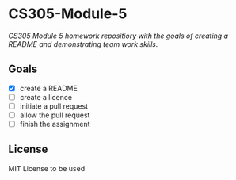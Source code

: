 # CS305-Module-5
*CS305 Module 5 homework repositiory with the goals of creating a README and demonstrating team work skills.*

## Goals
- [x] create a README
- [ ] create a licence
- [ ] initiate a pull request
- [ ] allow the pull request
- [ ] finish the assignment

## License
MIT License to be used
